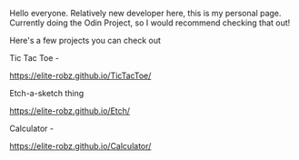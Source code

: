 Hello everyone. Relatively new developer here, this is my personal page. Currently doing the Odin Project, so I would recommend checking that out!


Here's a few projects you can check out

Tic Tac Toe -

https://elite-robz.github.io/TicTacToe/

Etch-a-sketch thing

https://elite-robz.github.io/Etch/


Calculator -

https://elite-robz.github.io/Calculator/
